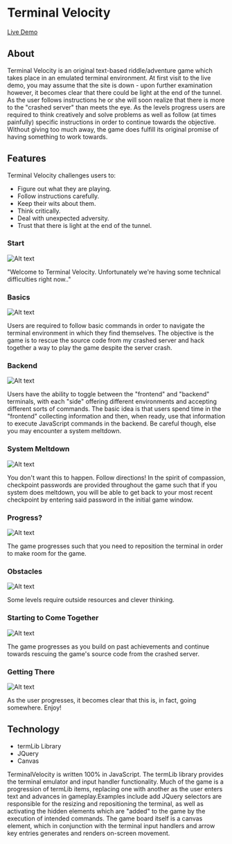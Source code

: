 # Terminal Velocity


[Live Demo](www.bradneal14.github.io/terminalVelocity)


## About

Terminal Velocity is an original text-based riddle/adventure game which takes place in an emulated terminal environment. At first visit to the live demo, you may assume that the site is down - upon further examination however, it becomes clear that there could be light at the end of the tunnel. As the user follows instructions he or she will soon realize that there is more to the "crashed server" than meets the eye. As the levels progress users are required to think creatively and solve problems as well as follow (at times painfully) specific instructions in order to continue towards the objective. Without giving too much away, the game does fulfill its original promise of having something to work towards.

## Features

Terminal Velocity challenges users to:
+ Figure out what they are playing.
+ Follow instructions carefully.
+ Keep their wits about them.
+ Think critically.
+ Deal with unexpected adversity.
+ Trust that there is light at the end of the tunnel.


### Start
![Alt text](http://i.imgur.com/Q4WFZhM.png)

"Welcome to Terminal Velocity. Unfortunately we're having some technical difficulties right now.."

### Basics
![Alt text](https://media.giphy.com/media/3o7WTpVvFUCI4wY8pO/giphy.gif)

Users are required to follow basic commands in order to navigate the terminal environment in which they find themselves. The objective is the game is to rescue the source code from my crashed server and hack together a way to play the game despite the server crash.

### Backend
![Alt text](http://i.imgur.com/VtXsct5.png)

Users have the ability to toggle between the "frontend" and "backend" terminals, with each "side" offering different environments and accepting different sorts of commands. The basic idea is that users spend time in the "frontend" collecting information and then, when ready, use that information to execute JavaScript commands in the backend. Be careful though, else you may encounter a system meltdown.

### System Meltdown
![Alt text](http://i.imgur.com/QJdNXUP.png)

You don't want this to happen. Follow directions!
In the spirit of compassion, checkpoint passwords are provided throughout the game such that if you system does meltdown, you will be able to get back to your most recent checkpoint by entering said password in the initial game window.

### Progress?
![Alt text](http://i.imgur.com/wrP9ST4.png)

The game progresses such that you need to reposition the terminal in order to make room for the game.

### Obstacles
![Alt text](https://media.giphy.com/media/xThuWhSBCCed8cJ8OI/giphy.gif)

Some levels require outside resources and clever thinking.


### Starting to Come Together
![Alt text](http://i.imgur.com/2mqZMid.png)

The game progresses as you build on past achievements and continue towards rescuing the game's source code from the crashed server.


### Getting There
![Alt text](https://media.giphy.com/media/xThuWb545oLE1YjDoc/giphy.gif)

As the user progresses, it becomes clear that this is, in fact, going somewhere. Enjoy!


## Technology
+ termLib Library
+ JQuery
+ Canvas


TerminalVelocity is written 100% in JavaScript. The termLib library provides the terminal emulator and input handler functionality. Much of the game is a progression of termLib items, replacing one with another as the user enters text and advances in gameplay.Examples include add JQuery selectors are responsible for the resizing and repositioning the terminal, as well as activating the hidden elements which are "added" to the game by the execution of intended commands. The game board itself is a canvas element, which in conjunction with the terminal input handlers and arrow key entries generates and renders on-screen movement.
